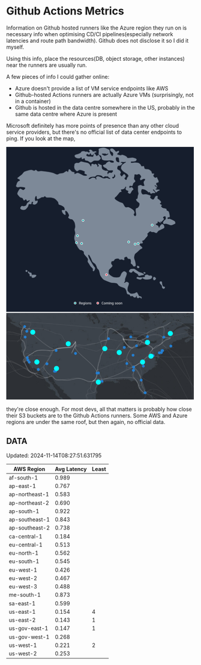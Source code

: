 # Github Actions Metrics
Information on Github hosted runners like the Azure region they run on is
necessary info when optimising CD/CI pipelines(especially network latencies and
route path bandwidth). Github does not disclose it so I did it myself.

Using this info, place the resources(DB, object storage, other instances) near
the runners are usually run.

A few pieces of info I could gather online:

- Azure doesn't provide a list of VM service endpoints like AWS
- Github-hosted Actions runners are actually Azure VMs (surprisingly, not in a
  container)
- Github is hosted in the data centre somewhere in the US, probably in the same
  data centre where Azure is present

Microsoft definitely has more points of presence than any other cloud service
providers, but there's no official list of data center endpoints to ping. If you
look at the map,

<a href="https://aws.amazon.com/about-aws/global-infrastructure/regions_az/">
<img src="image.png" style="width: 500px;">
</a>
<a href="https://datacenters.microsoft.com/globe/explore">
<img src="image-1.png" style="width: 500px;">
</a>

they're close enough. For most devs, all that matters is probably how close
their S3 buckets are to the Github Actions runners. Some AWS and Azure regions
are under the same roof, but then again, no official data.

## DATA
Updated: 2024-11-14T08:27:51.631795

| AWS Region | Avg Latency | Least |
| - | - | - |
| af-south-1 | 0.989 |  |
| ap-east-1 | 0.767 |  |
| ap-northeast-1 | 0.583 |  |
| ap-northeast-2 | 0.690 |  |
| ap-south-1 | 0.922 |  |
| ap-southeast-1 | 0.843 |  |
| ap-southeast-2 | 0.738 |  |
| ca-central-1 | 0.184 |  |
| eu-central-1 | 0.513 |  |
| eu-north-1 | 0.562 |  |
| eu-south-1 | 0.545 |  |
| eu-west-1 | 0.426 |  |
| eu-west-2 | 0.467 |  |
| eu-west-3 | 0.488 |  |
| me-south-1 | 0.873 |  |
| sa-east-1 | 0.599 |  |
| us-east-1 | 0.154 | 4 |
| us-east-2 | 0.143 | 1 |
| us-gov-east-1 | 0.147 | 1 |
| us-gov-west-1 | 0.268 |  |
| us-west-1 | 0.221 | 2 |
| us-west-2 | 0.253 |  |

